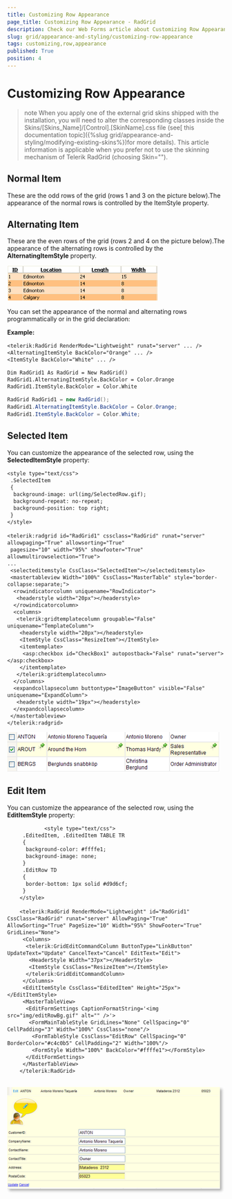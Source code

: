 ```yaml
---
title: Customizing Row Appearance
page_title: Customizing Row Appearance - RadGrid
description: Check our Web Forms article about Customizing Row Appearance.
slug: grid/appearance-and-styling/customizing-row-appearance
tags: customizing,row,appearance
published: True
position: 4
---
```


# Customizing Row Appearance



>note When you apply one of the external grid skins shipped with the installation, you will need to alter the corresponding classes inside the Skins/[Skins_Name]/[Control].[SkinName].css file (see[ this documentation topic]({%slug grid/appearance-and-styling/modifying-existing-skins%})for more details). This article information is applicable when you prefer not to use the skinning mechanism of Telerik RadGrid (choosing Skin="").
>


## Normal Item

These are the odd rows of the grid (rows 1 and 3 on the picture below).The appearance of the normal rows is controlled by the ItemStyle property.

## Alternating Item

These are the even rows of the grid (rows 2 and 4 on the picture below).The appearance of the alternating rows is controlled by the **AlternatingItemStyle** property.

![Normal and Alternating rows](images/grd_normal_alternating_styles.png)

You can set the appearance of the normal and alternating rows programmatically or in the grid declaration:

**Example:**



````ASP.NET
<telerik:RadGrid RenderMode="Lightweight" runat="server" ... />
<AlternatingItemStyle BackColor="Orange" ... />
<ItemStyle BackColor="White" ... />
````
````VB
Dim RadGrid1 As RadGrid = New RadGrid()
RadGrid1.AlternatingItemStyle.BackColor = Color.Orange
RadGrid1.ItemStyle.BackColor = Color.White
````
````C#
RadGrid RadGrid1 = new RadGrid();
RadGrid1.AlternatingItemStyle.BackColor = Color.Orange;
RadGrid1.ItemStyle.BackColor = Color.White;
````


## Selected Item

You can customize the appearance of the selected row, using the **SelectedItemStyle** property:

````ASP.NET
<style type="text/css">
 .SelectedItem
 {
  background-image: url(img/SelectedRow.gif);
  background-repeat: no-repeat;
  background-position: top right;
 }
</style>

<telerik:radgrid id="RadGrid1" cssclass="RadGrid" runat="server" allowpaging="True" allowsorting="True"
 pagesize="10" width="95%" showfooter="True" allowmultirowselection="True">
...
 <selecteditemstyle CssClass="SelectedItem"></selecteditemstyle>
 <mastertableview Width="100%" CssClass="MasterTable" style="border-collapse:separate;">
  <rowindicatorcolumn uniquename="RowIndicator">
   <headerstyle width="20px"></headerstyle>
  </rowindicatorcolumn>
  <columns>
   <telerik:gridtemplatecolumn groupable="False" uniquename="TemplateColumn">
    <headerstyle width="20px"></headerstyle>
    <ItemStyle CssClass="ResizeItem"></ItemStyle>
    <itemtemplate>
     <asp:checkbox id="CheckBox1" autopostback="False" runat="server"></asp:checkbox>
    </itemtemplate>
   </telerik:gridtemplatecolumn>
  </columns>
  <expandcollapsecolumn buttontype="ImageButton" visible="False" uniquename="ExpandColumn">
   <headerstyle width="19px"></headerstyle>
  </expandcollapsecolumn>
 </mastertableview>
</telerik:radgrid>         
````



![SelectedItemStyle](images/grd_SelectedItemStyle.png)

## Edit Item

You can customize the appearance of the selected row, using the **EditItemStyle** property:

````ASP.NET
	        <style type="text/css">
	 .EditedItem, .EditedItem TABLE TR
	 {
	  background-color: #ffffe1;
	  background-image: none;
	 }
	 .EditRow TD
	 {
	  border-bottom: 1px solid #d9d6cf;
	 }
	</style>
	
	<telerik:RadGrid RenderMode="Lightweight" id="RadGrid1" CssClass="RadGrid" runat="server" AllowPaging="True" AllowSorting="True" PageSize="10" Width="95%" ShowFooter="True" GridLines="None">
	 <Columns>
	  <telerik:GridEditCommandColumn ButtonType="LinkButton" UpdateText="Update" CancelText="Cancel" EditText="Edit">
	   <HeaderStyle Width="37px"></HeaderStyle>
	   <ItemStyle CssClass="ResizeItem"></ItemStyle>
	  </telerik:GridEditCommandColumn>
	 </Columns>
	 <EditItemStyle CssClass="EditedItem" Height="25px"></EditItemStyle>
	 <MasterTableView>
	  <EditFormSettings CaptionFormatString='<img src="img/editRowBg.gif" alt="" />'>
	   <FormMainTableStyle GridLines="None" CellSpacing="0" CellPadding="3" Width="100%" CssClass="none"/>
	    <FormTableStyle CssClass="EditRow" CellSpacing="0" BorderColor="#c4c0b5" CellPadding="2" Width="100%"/>
	    <FormStyle Width="100%" BackColor="#ffffe1"></FormStyle>
	  </EditFormSettings>
	 </MasterTableView>
	</telerik:RadGrid>
	         
````



![](images/grd_EditItemStyle_thumb.png)
